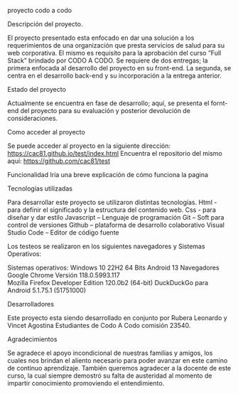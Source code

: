 proyecto codo a codo


Descripción del proyecto.

El proyecto presentado esta enfocado en dar una solución a los requerimientos de una organización que presta servicios de salud para su web corporativa.
El mismo es requisito para la aprobación del curso ”Full Stack” brindado por CODO A CODO.
Se requiere de dos entregas; la primera enfocada al desarrollo del proyecto en su front-end.
La segunda, se centra en el desarrollo back-end y su incorporación a la entrega anterior.

Estado del proyecto

Actualmente se encuentra en fase de desarrollo; aquí, se presenta el fornt-end del proyecto para su evaluación y posterior devolución de consideraciones.


Como acceder al proyecto

Se puede acceder al proyecto en la siguiente dirección: https://cac81.github.io/test/index.html
Encuentra el repositorio del mismo aquí: https://github.com/cac81/test

Funcionalidad
Iría una breve explicación de cómo funciona la pagina

Tecnologías utilizadas

Para desarrollar este proyecto se utilizaron distintas tecnologías.
Html - para definir el significado y la estructura del contenido web.
Css - para diseñar y dar estilo 
Javascript – Lenguaje de programación
Git – Soft para control de versiones
Github – plataforma de desarrollo colaborativo
Visual Studio Code – Editor de código fuente


Los testeos se realizaron en los siguientes navegadores y Sistemas Operativos:


Sistemas operativos:
Windows 10 22H2 64 Bits
Android 13
Navegadores
Google Chrome Versión 118.0.5993.117 	
Mozilla Firefox Developer Edition 120.0b2 (64-bit)
DuckDuckGo para Android 5.1.75.1 (51751000)

Desarrolladores

Este proyecto esta siendo desarrollado en conjunto por Rubera Leonardo y Vincet Agostina
Estudiantes de Codo A Codo comisión 23540.

Agradecimientos

Se agradece el apoyo incondicional de nuestras familias y amigos, los cuales nos brindan el aliento necesario para poder avanzar en este camino de continuo aprendizaje.
También queremos agradecer a la docente de este curso, la cual siempre demostró su falta de austeridad al momento de impartir conocimiento promoviendo el entendimiento.
